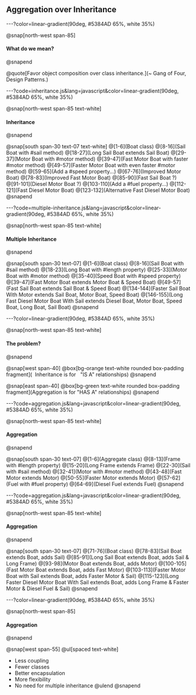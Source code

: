 ## Aggregation over Inheritance

---?color=linear-gradient(90deg, #5384AD 65%, white 35%)

@snap[north-west span-85]
#### What do we mean?
@snapend

@quote[Favor object composition over class inheritance.](~ Gang of Four, Design Patterns.)

---?code=inheritance.js&lang=javascript&color=linear-gradient(90deg, #5384AD 65%, white 35%)

@snap[north-west span-85 text-white]
#### Inheritance
@snapend

@snap[south span-30 text-07 text-white]
@[1-6](Boat class)
@[8-16](Sail Boat with #sail method)
@[18-27](Long Sail Boat extends Sail Boat)
@[29-37](Motor Boat with #motor method)
@[39-47](Fast Motor Boat with faster #motor method)
@[49-57](Faster Motor Boat with even faster #motor method)
@[59-65](Add a #speed property...)
@[67-76](Improved Motor Boat)
@[78-83](Improved Fast Motor Boat)
@[85-90](Fast Sail Boat ?)
@[91-101](Diesel Motor Boat ?)
@[103-110](Add a #fuel property...)
@[112-121](Fast Diesel Motor Boat)
@[123-132](Alternative Fast Diesel Motor Boat)
@snapend

---?code=multiple-inheritance.js&lang=javascript&color=linear-gradient(90deg, #5384AD 65%, white 35%)

@snap[north-west span-85 text-white]
#### Multiple Inheritance
@snapend

@snap[south span-30 text-07]
@[1-6](Boat class)
@[8-16](Sail Boat with #sail method)
@[18-23](Long Boat with #length property)
@[25-33](Motor Boat with #motor method)
@[35-40](Speed Boat with #speed property)
@[39-47](Fast Motor Boat extends Motor Boat & Speed Boat)
@[49-57](Fast Sail Boat extends Sail Boat & Speed Boat)
@[134-144](Faster Sail Boat With Motor extends Sail Boat, Motor Boat, Speed Boat)
@[146-155](Long Fast Diesel Motor Boat With Sail extends Diesel Boat, Motor Boat, Speed Boat, Long Boat, Sail Boat)
@snapend

---?color=linear-gradient(90deg, #5384AD 65%, white 35%)

@snap[north-west span-85 text-white]
#### The problem?
@snapend

@snap[west span-40]
@box[bg-orange text-white rounded box-padding fragment](&nbsp; Inheritance is for &nbsp; "IS A" relationships)
@snapend

@snap[east span-40]
@box[bg-green text-white rounded box-padding fragment](Aggregation is for "HAS A" relationships)
@snapend

---?code=aggregation.js&lang=javascript&color=linear-gradient(90deg, #5384AD 65%, white 35%)

@snap[north-west span-85 text-white]
#### Aggregation
@snapend

@snap[south span-30 text-07]
@[1-6](Aggregate class)
@[8-13](Frame with #length property)
@[15-20](Long Frame extends Frame)
@[22-30](Sail with #sail method)
@[32-41](Motor with #motor method)
@[43-48](Fast Motor extends Motor)
@[50-55](Faster Motor extends Motor)
@[57-62](Fuel with #fuel property)
@[64-69](Diesel Fuel extends Fuel)
@snapend

---?code=aggregation.js&lang=javascript&color=linear-gradient(90deg, #5384AD 65%, white 35%)

@snap[north-west span-85 text-white]
#### Aggregation
@snapend

@snap[south span-30 text-07]
@[71-76](Boat class)
@[78-83](Sail Boat extends Boat, adds Sail)
@[85-91](Long Sail Boat extends Boat, adds Sail & Long Frame)
@[93-98](Motor Boat extends Boat, adds Motor)
@[100-105](Fast Motor Boat extends Boat, adds Fast Motor)
@[103-113](Faster Motor Boat with Sail extends Boat, adds Faster Motor & Sail)
@[115-123](Long Faster Diesel Motor Boat With Sail extends Boat, adds Long Frame & Faster Motor & Diesel Fuel & Sail)
@snapend

---?color=linear-gradient(90deg, #5384AD 65%, white 35%)

@snap[north-west span-85]
#### Aggregation
@snapend

@snap[west span-55]
@ul[spaced text-white]
- Less coupling
- Fewer classes
- Better encapsulation
- More flexibility
- No need for multiple inheritance
@ulend
@snapend
